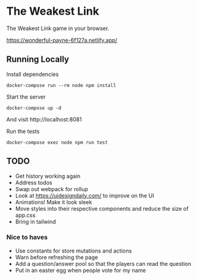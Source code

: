 The Weakest Link
================
The Weakest Link game in your browser.

https://wonderful-payne-6f127a.netlify.app/


## Running Locally
Install dependencies

    docker-compose run --rm node npm install

Start the server

    docker-compose up -d

And visit http://localhost:8081

Run the tests

    docker-compose exec node npm run test


## TODO
- Get history working again
- Address todos
- Swap out webpack for rollup
- Look at https://uidesigndaily.com/ to improve on the UI
- Animations! Make it look sleek
- Move styles into their respective components and reduce the size of app.css
- Bring in tailwind

### Nice to haves
- Use constants for store mutations and actions
- Warn before refreshing the page
- Add a question/answer pool so that the players can read the question
- Put in an easter egg when people vote for my name
